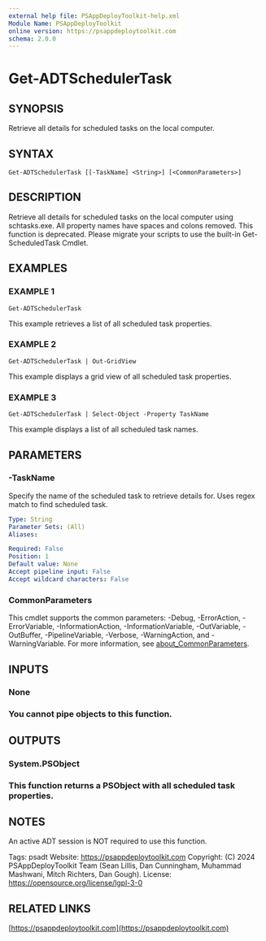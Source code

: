```yaml
---
external help file: PSAppDeployToolkit-help.xml
Module Name: PSAppDeployToolkit
online version: https://psappdeploytoolkit.com
schema: 2.0.0
---
```


# Get-ADTSchedulerTask

## SYNOPSIS
Retrieve all details for scheduled tasks on the local computer.

## SYNTAX

```
Get-ADTSchedulerTask [[-TaskName] <String>] [<CommonParameters>]
```

## DESCRIPTION
Retrieve all details for scheduled tasks on the local computer using schtasks.exe.
All property names have spaces and colons removed.
This function is deprecated.
Please migrate your scripts to use the built-in Get-ScheduledTask Cmdlet.

## EXAMPLES

### EXAMPLE 1
```
Get-ADTSchedulerTask
```

This example retrieves a list of all scheduled task properties.

### EXAMPLE 2
```
Get-ADTSchedulerTask | Out-GridView
```

This example displays a grid view of all scheduled task properties.

### EXAMPLE 3
```
Get-ADTSchedulerTask | Select-Object -Property TaskName
```

This example displays a list of all scheduled task names.

## PARAMETERS

### -TaskName
Specify the name of the scheduled task to retrieve details for.
Uses regex match to find scheduled task.

```yaml
Type: String
Parameter Sets: (All)
Aliases:

Required: False
Position: 1
Default value: None
Accept pipeline input: False
Accept wildcard characters: False
```

### CommonParameters
This cmdlet supports the common parameters: -Debug, -ErrorAction, -ErrorVariable, -InformationAction, -InformationVariable, -OutVariable, -OutBuffer, -PipelineVariable, -Verbose, -WarningAction, and -WarningVariable. For more information, see [about_CommonParameters](http://go.microsoft.com/fwlink/?LinkID=113216).

## INPUTS

### None
### You cannot pipe objects to this function.
## OUTPUTS

### System.PSObject
### This function returns a PSObject with all scheduled task properties.
## NOTES
An active ADT session is NOT required to use this function.

Tags: psadt
Website: https://psappdeploytoolkit.com
Copyright: (C) 2024 PSAppDeployToolkit Team (Sean Lillis, Dan Cunningham, Muhammad Mashwani, Mitch Richters, Dan Gough).
License: https://opensource.org/license/lgpl-3-0

## RELATED LINKS

[https://psappdeploytoolkit.com](https://psappdeploytoolkit.com)
